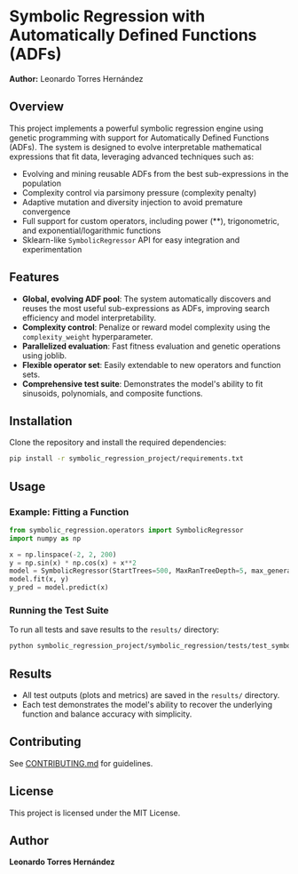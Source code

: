 # Symbolic Regression with Automatically Defined Functions (ADFs)

**Author:** Leonardo Torres Hernández

## Overview
This project implements a powerful symbolic regression engine using genetic programming with support for Automatically Defined Functions (ADFs). The system is designed to evolve interpretable mathematical expressions that fit data, leveraging advanced techniques such as:
- Evolving and mining reusable ADFs from the best sub-expressions in the population
- Complexity control via parsimony pressure (complexity penalty)
- Adaptive mutation and diversity injection to avoid premature convergence
- Full support for custom operators, including power (**), trigonometric, and exponential/logarithmic functions
- Sklearn-like `SymbolicRegressor` API for easy integration and experimentation

## Features
- **Global, evolving ADF pool**: The system automatically discovers and reuses the most useful sub-expressions as ADFs, improving search efficiency and model interpretability.
- **Complexity control**: Penalize or reward model complexity using the `complexity_weight` hyperparameter.
- **Parallelized evaluation**: Fast fitness evaluation and genetic operations using joblib.
- **Flexible operator set**: Easily extendable to new operators and function sets.
- **Comprehensive test suite**: Demonstrates the model's ability to fit sinusoids, polynomials, and composite functions.

## Installation
Clone the repository and install the required dependencies:
```bash
pip install -r symbolic_regression_project/requirements.txt
```

## Usage
### Example: Fitting a Function
```python
from symbolic_regression.operators import SymbolicRegressor
import numpy as np

x = np.linspace(-2, 2, 200)
y = np.sin(x) * np.cos(x) + x**2
model = SymbolicRegressor(StartTrees=500, MaxRanTreeDepth=5, max_generations=10, n_adfs=2, complexity_weight=0.01)
model.fit(x, y)
y_pred = model.predict(x)
```

### Running the Test Suite
To run all tests and save results to the `results/` directory:
```bash
python symbolic_regression_project/symbolic_regression/tests/test_symbolic_regressor.py
```

## Results
- All test outputs (plots and metrics) are saved in the `results/` directory.
- Each test demonstrates the model's ability to recover the underlying function and balance accuracy with simplicity.

## Contributing
See [CONTRIBUTING.md](CONTRIBUTING.md) for guidelines.

## License
This project is licensed under the MIT License.

## Author
**Leonardo Torres Hernández**
